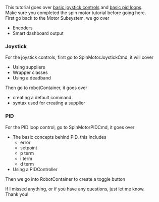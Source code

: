 This tutorial goes over [basic joystick controls](joystick) and [basic pid loops](pid).  
Make sure you completed the spin motor tutorial before going here.  
First go back to the Motor Subsystem, we go over
- Encoders
- Smart dashboard output

### Joystick
For the joystick controls, first go to SpinMotorJoystickCmd, it will cover
- Using suppliers
- Wrapper classes
- Using a deadband  

Then go to robotContainer, it goes over
- creating a default command
- syntax used for creating a supplier

### PID
For the PID loop control, go to SpinMotorPIDCmd, it goes over
- The basic concepts behind PID, this includes
  - error
  - setpoint
  - p term
  - i term
  - d term
- Using a PIDController

Then we go into RobotContainer to create a toggle button  

If I missed anything, or if you have any questions, just let me know.  
Thank you!
